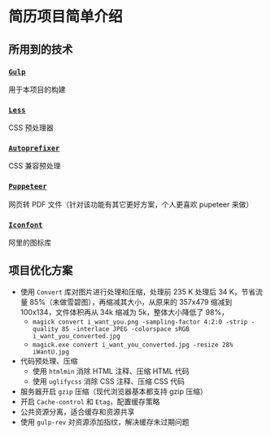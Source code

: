 # 简历项目简单介绍

## 所用到的技术

### [`Gulp`](https://gulpjs.com/)

用于本项目的构建

### [`Less`](http://lesscss.org/)

CSS 预处理器

### [`Autoprefixer`](https://www.npmjs.com/package/autoprefixer)

CSS 兼容预处理

### [`Puppeteer`](https://github.com/GoogleChrome/puppeteer)

网页转 PDF 文件（针对该功能有其它更好方案，个人更喜欢 pupeteer 来做）

### [`Iconfont`](http://www.iconfont.cn/)

阿里的图标库

## 项目优化方案

- 使用 `Convert` 库对图片进行处理和压缩，处理前 235 K 处理后 34 K，节省流量 85%（未做雪碧图），再缩减其大小，从原来的 357x479 缩减到 100x134，文件体积再从 34k 缩减为 5k，整体大小降低了 98%，
  - `magick convert i_want_you.png -sampling-factor 4:2:0 -strip -quality 85 -interlace JPEG -colorspace sRGB i_want_you_converted.jpg`
  - `magick.exe convert i_want_you_converted.jpg -resize 28% iWantU.jpg`
- 代码预处理、压缩
  - 使用 `htmlmin` 消除 HTML 注释、压缩 HTML 代码
  - 使用 `uglifycss` 消除 CSS 注释、压缩 CSS 代码
- 服务器开启 `gzip` 压缩（现代浏览器基本都支持 gzip 压缩）
- 开启 `Cache-control` 和 `Etag`，配置缓存策略
- 公共资源分离，适合缓存和资源共享
- 使用 `gulp-rev` 对资源添加指纹，解决缓存未过期问题
